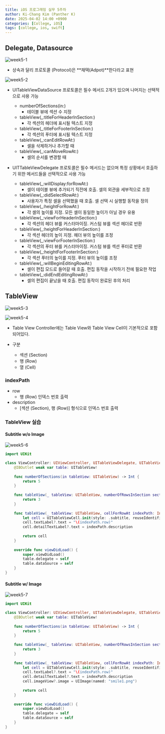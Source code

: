 ```yaml
---
title: iOS 프로그래밍 실무 5주차
author: Ki-Chang Kim (Panther K)
date: 2025-04-02 14:00 +0900
categories: [College, iOS]
tags: [college, ios, swift]
---
```


## Delegate, Datasource

![week5-1](/assets/img/post/25-04-02/1.png)

- 상속과 달리 프로토콜 (Protocol)은 **채택(Adpot)**한다라고 표현

![week5-2](/assets/img/post/25-04-02/2.png)

- UITableViewDataSource 프로토콜은 필수 메서드 2개가 있으며 나머지는 선택적으로 사용 가능
  - numberOfSections(in:)
    - 테이블 뷰에 섹션 수 지정
  - tableView(_:titleForHeaderInSection:)
    - 각 섹션의 헤더에 표시될 텍스트 지정
  - tableView(_:titleForFooterInSection:)
    - 각 섹션의 푸터에 표시될 텍스트 지정
  - tableView(_:canEditRowAt:)
    - 셀을 삭제하거나 추가할 때
  - tableView(_:canMoveRowAt:)
    - 셀의 순서를 변경할 때

- UITTableViewDelegate 프로토콜은 필수 메서드는 없으며 특정 상황에서 호출하기 위한 메서드들을 선택적으로 사용 가능
  - tableView(_:willDisplay:forRowAt:)
    - 셀이 테이블 뷰에 추가되기 직전에 호출. 셀의 외관을 세부적으로 조정
  - tableView(_:didSelectRowAt:)
    - 사용자가 특정 셀을 선택했을 때 호출. 셀 선택 시 실행할 동작을 정의
  - tableView(_:heightForRowAt:)
    - 각 셀의 높이를 지정. 모든 셀이 동일한 높이가 아닐 경우 유용
  - tableView(_:viewForHeaderInSection:)
    - 각 섹션의 헤더 뷰를 커스터마이징. 커스텀 뷰를 섹션 헤더로 반환
  - tableView(_:heightForHeaderInSection:)
    - 각 섹션 헤더의 높이 지정. 헤더 뷰의 높이를 조정
  - tableView(_:viewForFooterInSection:)
    - 각 섹션의 푸터 뷰를 커스터마이징. 커스텀 뷰를 섹션 푸터로 반환
  - tableView(_:heightForFooterInSection:)
    - 각 섹션 푸터의 높이를 지정. 푸터 뷰의 높이를 조정
  - tableView(_:willBeginEditingRowAt:)
    - 셀이 편집 모드로 들어갈 때 호출. 편집 동작을 시작하기 전에 필요한 작업
  - tableView(_:didEndEditingRowAt:)
    - 셀의 편집이 끝났을 때 호출. 편집 동작이 완료된 후의 처리

## TableView

![week5-3](/assets/img/post/25-04-02/3.png)

![week5-4](/assets/img/post/25-04-02/4.png)

- Table View Controller에는 Table View와 Table View Cell이 기본적으로 포함되어있다.

- 구분
  - 섹션 (Section)
  - 행 (Row)
  - 열 (Cell)

### indexPath

- row
  - 행 (Row) 인덱스 번호 출력
- description
  - [섹션 (Section), 행 (Row)] 형식으로 인덱스 번호 출력

### TableView 실습

#### Subtitle w/o Image

![week5-6](/assets/img/post/25-04-02/6.png)

```swift
import UIKit

class ViewController: UIViewController, UITableViewDelegate, UITableViewDataSource {
    @IBOutlet weak var table: UITableView!
    
    func numberOfSections(in tableView: UITableView) -> Int {
        return 5
    }
    
    func tableView(_ tableView: UITableView, numberOfRowsInSection section: Int) -> Int {
        return 3
    }
    
    func tableView(_ tableView: UITableView, cellForRowAt indexPath: IndexPath) -> UITableViewCell {
        let cell = UITableViewCell.init(style: .subtitle, reuseIdentifier: "myCell")
        cell.textLabel?.text = "\(indexPath.row)"
        cell.detailTextLabel?.text = indexPath.description
        
        return cell
    }
    
    override func viewDidLoad() {
        super.viewDidLoad()
        table.delegate = self
        table.dataSource = self
    }
}
```

#### Subtitle w/ Image

![week5-7](/assets/img/post/25-04-02/7.png)

```swift
import UIKit

class ViewController: UIViewController, UITableViewDelegate, UITableViewDataSource {
    @IBOutlet weak var table: UITableView!
    
    func numberOfSections(in tableView: UITableView) -> Int {
        return 5
    }
    
    func tableView(_ tableView: UITableView, numberOfRowsInSection section: Int) -> Int {
        return 3
    }
    
    func tableView(_ tableView: UITableView, cellForRowAt indexPath: IndexPath) -> UITableViewCell {
        let cell = UITableViewCell.init(style: .subtitle, reuseIdentifier: "myCell")
        cell.textLabel?.text = "\(indexPath.row)"
        cell.detailTextLabel?.text = indexPath.description
        cell.imageView?.image = UIImage(named: "smile1.png")
        
        return cell
    }
    
    override func viewDidLoad() {
        super.viewDidLoad()
        table.delegate = self
        table.dataSource = self
    }
}

```
